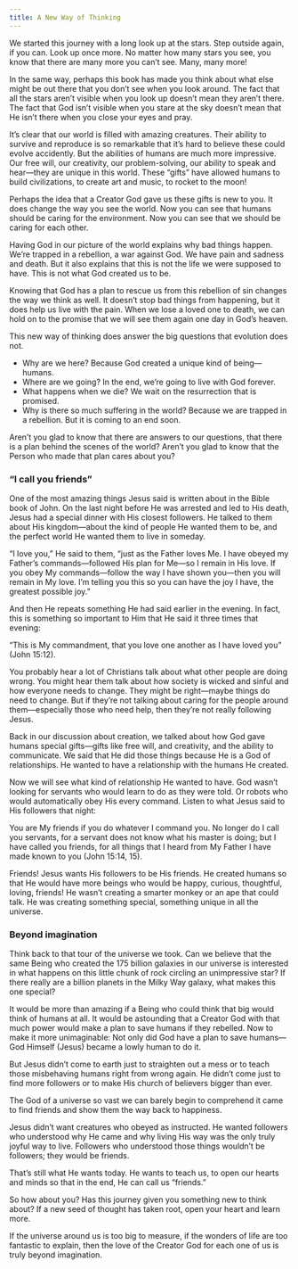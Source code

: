 ```yaml
---
title: A New Way of Thinking
---
```


We started this journey with a long look up at the stars. Step outside again, if you can. Look up once more. No matter how many stars you see, you know that there are many more you can’t see. Many, many more!

In the same way, perhaps this book has made you think about what else might be out there that you don’t see when you look around. The fact that all the stars aren’t visible when you look up doesn’t mean they aren’t there. The fact that God isn’t visible when you stare at the sky doesn’t mean that He isn’t there when you close your eyes and pray.

It’s clear that our world is filled with amazing creatures. Their ability to survive and reproduce is so remarkable that it’s hard to believe these could evolve accidently. But the abilities of humans are much more impressive. Our free will, our creativity, our problem-solving, our ability to speak and hear—they are unique in this world. These “gifts” have allowed humans to build civilizations, to create art and music, to rocket to the moon!

Perhaps the idea that a Creator God gave us these gifts is new to you. It does change the way you see the world. Now you can see that humans should be caring for the environment. Now you can see that we should be caring for each other.

Having God in our picture of the world explains why bad things happen. We’re trapped in a rebellion, a war against God. We have pain and sadness and death. But it also explains that this is not the life we were supposed to have. This is not what God created us to be.

Knowing that God has a plan to rescue us from this rebellion of sin changes the way we think as well. It doesn’t stop bad things from happening, but it does help us live with the pain. When we lose a loved one to death, we can hold on to the promise that we will see them again one day in God’s heaven.

This new way of thinking does answer the big questions that evolution does not.

- Why are we here? Because God created a unique kind of being—humans.
- Where are we going? In the end, we’re going to live with God forever.
- What happens when we die? We wait on the resurrection that is promised.
- Why is there so much suffering in the world? Because we are trapped in a rebellion. But it is coming to an end soon.

Aren’t you glad to know that there are answers to our questions, that there is a plan behind the scenes of the world? Aren’t you glad to know that the Person who made that plan cares about you?

### “I call you friends”

One of the most amazing things Jesus said is written about in the Bible book of John. On the last night before He was arrested and led to His death, Jesus had a special dinner with His closest followers. He talked to them about His kingdom—about the kind of people He wanted them to be, and the perfect world He wanted them to live in someday.

“I love you,” He said to them, “just as the Father loves Me. I have obeyed my Father’s commands—followed His plan for Me—so I remain in His love. If you obey My commands—follow the way I have shown you—then you will remain in My love. I’m telling you this so you can have the joy I have, the greatest possible joy.”

And then He repeats something He had said earlier in the evening. In fact, this is something so important to Him that He said it three times that evening:

“This is My commandment, that you love one another as I have loved you” (John 15:12).

You probably hear a lot of Christians talk about what other people are doing wrong. You might hear them talk about how society is wicked and sinful and how everyone needs to change. They might be right—maybe things do need to change. But if they’re not talking about caring for the people around them—especially those who need help, then they’re not really following Jesus.

Back in our discussion about creation, we talked about how God gave humans special gifts—gifts like free will, and creativity, and the ability to communicate. We said that He did those things because He is a God of relationships. He wanted to have a relationship with the humans He created.

Now we will see what kind of relationship He wanted to have. God wasn’t looking for servants who would learn to do as they were told. Or robots who would automatically obey His every command. Listen to what Jesus said to His followers that night:

You are My friends if you do whatever I command you. No longer do I call you servants, for a servant does not know what his master is doing; but I have called you friends, for all things that I heard from My Father I have made known to you (John 15:14, 15).

Friends! Jesus wants His followers to be His friends. He created humans so that He would have more beings who would be happy, curious, thoughtful, loving, friends! He wasn’t creating a smarter monkey or an ape that could talk. He was creating something special, something unique in all the universe.

### Beyond imagination

Think back to that tour of the universe we took. Can we believe that the same Being who created the 175 billion galaxies in our universe is interested in what happens on this little chunk of rock circling an unimpressive star? If there really are a billion planets in the Milky Way galaxy, what makes this one special?

It would be more than amazing if a Being who could think that big would think of humans at all. It would be astounding that a Creator God with that much power would make a plan to save humans if they rebelled. Now to make it more unimaginable: Not only did God have a plan to save humans—God Himself (Jesus) became a lowly human to do it.

But Jesus didn’t come to earth just to straighten out a mess or to teach those misbehaving humans right from wrong again. He didn’t come just to find more followers or to make His church of believers bigger than ever.

The God of a universe so vast we can barely begin to comprehend it came to find friends and show them the way back to happiness.

Jesus didn’t want creatures who obeyed as instructed. He wanted followers who understood why He came and why living His way was the only truly joyful way to live. Followers who understood those things wouldn’t be followers; they would be friends.

That’s still what He wants today. He wants to teach us, to open our hearts and minds so that in the end, He can call us “friends.”

So how about you? Has this journey given you something new to think about? If a new seed of thought has taken root, open your heart and learn more.

If the universe around us is too big to measure, if the wonders of life are too fantastic to explain, then the love of the Creator God for each one of us is truly beyond imagination.